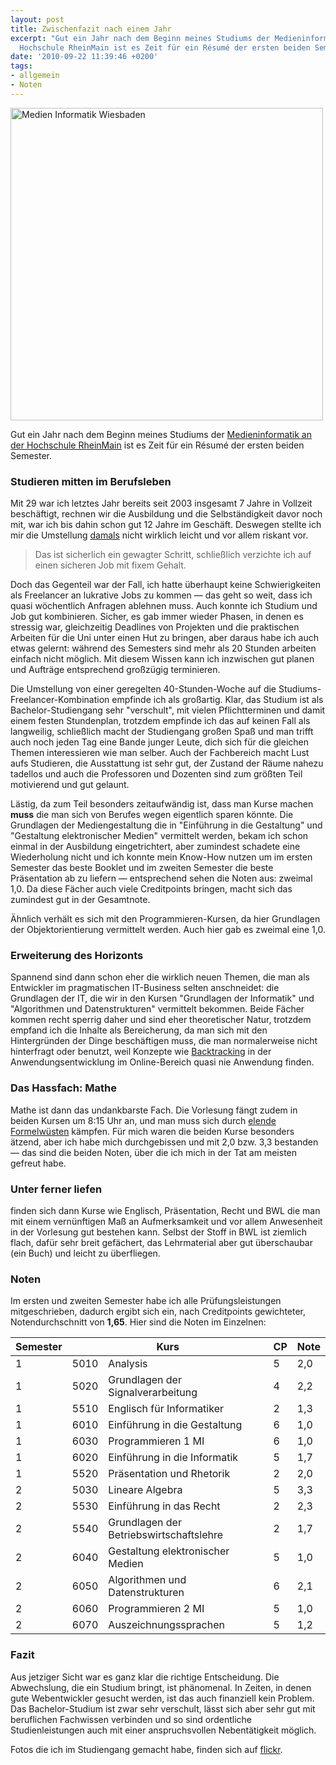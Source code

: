 ```yaml
---
layout: post
title: Zwischenfazit nach einem Jahr
excerpt: "Gut ein Jahr nach dem Beginn meines Studiums der Medieninformatik an der
  Hochschule RheinMain ist es Zeit für ein Résumé der ersten beiden Semester.\r\n"
date: '2010-09-22 11:39:46 +0200'
tags:
- allgemein
- Noten
---
```

<p><a title="Zu flickr-Set Studium" href="http://www.flickr.com/photos/tacker/sets/72157623378309778"><img src="http://farm5.static.flickr.com/4066/4345409757_efcef85f98_b.jpg" alt="Medien Informatik Wiesbaden" width="500" /></a></p>
<p>Gut ein Jahr nach dem Beginn meines Studiums der <a href="http://www.hs-rm.de/dcsm/studiengaenge/medieninformatik-bsc/index.html">Medieninformatik an der Hochschule RheinMain</a> ist es Zeit für ein Résumé der ersten beiden Semester.<br />
<a id="more"></a><a id="more-291"></a></p>
<h3 class="textimage">Studieren mitten im Berufsleben</h3>
<p>Mit 29 war ich letztes Jahr bereits seit 2003 insgesamt 7 Jahre in Vollzeit beschäftigt, rechnen wir die Ausbildung und die Selbständigkeit davor noch mit, war ich bis dahin schon gut 12 Jahre im Geschäft. Deswegen stellte ich mir die Umstellung <a href="http://m.tacker.org/blog/1574.erststudium-mit-29-dank-aufstiegsstipendium.html">damals</a> nicht wirklich leicht und vor allem riskant vor.</p>
<blockquote><p>Das ist sicherlich ein gewagter Schritt, schließlich verzichte ich auf einen sicheren Job mit fixem Gehalt.</p></blockquote>
<p>Doch das Gegenteil war der Fall, ich hatte überhaupt keine Schwierigkeiten als Freelancer an lukrative Jobs zu kommen — das geht so weit, dass ich quasi wöchentlich Anfragen ablehnen muss. Auch konnte ich Studium und Job gut kombinieren. Sicher, es gab immer wieder Phasen, in denen es stressig war, gleichzeitig Deadlines von Projekten und die praktischen Arbeiten für die Uni unter einen Hut zu bringen, aber daraus habe ich auch etwas gelernt: während des Semesters sind mehr als 20 Stunden arbeiten einfach nicht möglich. Mit diesem Wissen kann ich inzwischen gut planen und Aufträge entsprechend großzügig terminieren.</p>
<p>Die Umstellung von einer geregelten 40-Stunden-Woche auf die Studiums-Freelancer-Kombination empfinde ich als großartig. Klar, das Studium ist als Bachelor-Studiengang sehr "verschult", mit vielen Pflichtterminen und damit einem festen Stundenplan, trotzdem empfinde ich das auf keinen Fall als langweilig, schließlich macht der Studiengang großen Spaß und man trifft auch noch jeden Tag eine Bande junger Leute, dich sich für die gleichen Themen interessieren wie man selber. Auch der Fachbereich macht Lust aufs Studieren, die Ausstattung ist sehr gut, der Zustand der Räume nahezu tadellos und auch die Professoren und Dozenten sind zum größten Teil motivierend und gut gelaunt.</p>
<p>Lästig, da zum Teil besonders zeitaufwändig ist, dass man Kurse machen <strong>muss</strong> die man sich von Berufes wegen eigentlich sparen könnte. Die Grundlagen der Mediengestaltung die in "Einführung in die Gestaltung" und "Gestaltung elektronischer Medien" vermittelt werden, bekam ich schon einmal in der Ausbildung eingetrichtert, aber zumindest schadete eine Wiederholung nicht und ich konnte mein Know-How nutzen um im ersten Semester das beste Booklet und im zweiten Semester die beste Präsentation ab zu liefern — entsprechend sehen die Noten aus: zweimal 1,0. Da diese Fächer auch viele Creditpoints bringen, macht sich das zumindest gut in der Gesamtnote.</p>
<p>Ähnlich verhält es sich mit den Programmieren-Kursen, da hier Grundlagen der Objektorientierung vermittelt werden. Auch hier gab es zweimal eine 1,0.</p>
<h3 class="textimage">Erweiterung des Horizonts</h3>
<p>Spannend sind dann schon eher die wirklich neuen Themen, die man als Entwickler im pragmatischen IT-Business selten anschneidet: die Grundlagen der IT, die wir in den Kursen "Grundlagen der Informatik" und "Algorithmen und Datenstrukturen" vermittelt bekommen. Beide Fächer kommen recht sperrig daher und sind eher theoretischer Natur, trotzdem empfand ich die Inhalte als Bereicherung, da man sich mit den Hintergründen der Dinge beschäftigen muss, die man normalerweise nicht hinterfragt oder benutzt, weil Konzepte wie <a href="http://de.wikipedia.org/wiki/Backtracking">Backtracking</a> in der Anwendungsentwicklung im Online-Bereich quasi nie Anwendung finden.</p>
<h3 class="textimage">Das Hassfach: Mathe</h3>
<p>Mathe ist dann das undankbarste Fach. Die Vorlesung fängt zudem in beiden Kursen um 8:15 Uhr an, und man muss sich durch <a href="http://www.flickr.com/photos/tacker/4726692127/">elende Formelwüsten</a> kämpfen. Für mich waren die beiden Kurse besonders ätzend, aber ich habe mich durchgebissen und mit 2,0 bzw. 3,3 bestanden — das sind die beiden Noten, über die ich mich in der Tat am meisten gefreut habe.</p>
<h3 class="textimage">Unter ferner liefen</h3>
<p>finden sich dann Kurse wie Englisch, Präsentation, Recht und BWL die man mit einem vernünftigen Maß an Aufmerksamkeit und vor allem Anwesenheit in der Vorlesung gut bestehen kann. Selbst der Stoff in BWL ist ziemlich flach, dafür sehr breit gefächert, das Lehrmaterial aber gut überschaubar (ein Buch) und leicht zu überfliegen.</p>
<h3 class="textimage">Noten</h3>
<p>Im ersten und zweiten Semester habe ich alle Prüfungsleistungen mitgeschrieben, dadurch ergibt sich ein, nach Creditpoints gewichteter, Notendurchschnitt von <strong>1,65</strong>. Hier sind die Noten im Einzelnen:</p>
<table class="normal">
<thead>
<tr>
<th>Semester</th>
<th colspan="2">Kurs</th>
<th>CP</th>
<th>Note</th>
</tr>
</thead>
<tbody>
<tr>
<td class="center">1</td>
<td>5010</td>
<td>Analysis</td>
<td class="center">5</td>
<td>2,0</td>
</tr>
<tr>
<td class="center">1</td>
<td>5020</td>
<td>Grundlagen der Signalverarbeitung</td>
<td class="center">4</td>
<td>2,2</td>
</tr>
<tr>
<td class="center">1</td>
<td>5510</td>
<td>Englisch für Informatiker</td>
<td class="center">2</td>
<td>1,3</td>
</tr>
<tr>
<td class="center">1</td>
<td>6010</td>
<td>Einführung in die Gestaltung</td>
<td class="center">6</td>
<td>1,0</td>
</tr>
<tr>
<td class="center">1</td>
<td>6030</td>
<td>Programmieren 1 MI</td>
<td class="center">6</td>
<td>1,0</td>
</tr>
<tr>
<td class="center">1</td>
<td>6020</td>
<td>Einführung in die Informatik</td>
<td class="center">5</td>
<td>1,7</td>
</tr>
<tr>
<td class="center">1</td>
<td>5520</td>
<td>Präsentation und Rhetorik</td>
<td class="center">2</td>
<td>2,0</td>
</tr>
<tr>
<td class="center">2</td>
<td>5030</td>
<td>Lineare Algebra</td>
<td class="center">5</td>
<td>3,3</td>
</tr>
<tr>
<td class="center">2</td>
<td>5530</td>
<td>Einführung in das Recht</td>
<td class="center">2</td>
<td>2,3</td>
</tr>
<tr>
<td class="center">2</td>
<td>5540</td>
<td>Grundlagen der Betriebswirtschaftslehre</td>
<td class="center">2</td>
<td>1,7</td>
</tr>
<tr>
<td class="center">2</td>
<td>6040</td>
<td>Gestaltung elektronischer Medien</td>
<td class="center">5</td>
<td>1,0</td>
</tr>
<tr>
<td class="center">2</td>
<td>6050</td>
<td>Algorithmen und Datenstrukturen</td>
<td class="center">6</td>
<td>2,1</td>
</tr>
<tr>
<td class="center">2</td>
<td>6060</td>
<td>Programmieren 2 MI</td>
<td class="center">5</td>
<td>1,0</td>
</tr>
<tr>
<td class="center">2</td>
<td>6070</td>
<td>Auszeichnungssprachen</td>
<td class="center">5</td>
<td>1,2</td>
</tr>
</tbody>
</table>
<h3 class="textimage">Fazit</h3>
<p>Aus jetziger Sicht war es ganz klar die richtige Entscheidung. Die Abwechslung, die ein Studium bringt, ist phänomenal. In Zeiten, in denen gute Webentwickler gesucht werden, ist das auch finanziell kein Problem. Das Bachelor-Studium ist zwar sehr verschult, lässt sich aber sehr gut mit beruflichen Fachwissen verbinden und so sind ordentliche Studienleistungen auch mit einer anspruchsvollen Nebentätigkeit möglich.</p>
<p>Fotos die ich im Studiengang gemacht habe, finden sich auf <a href="http://www.flickr.com/photos/tacker/sets/72157623378309778/">flickr</a>.</p>
